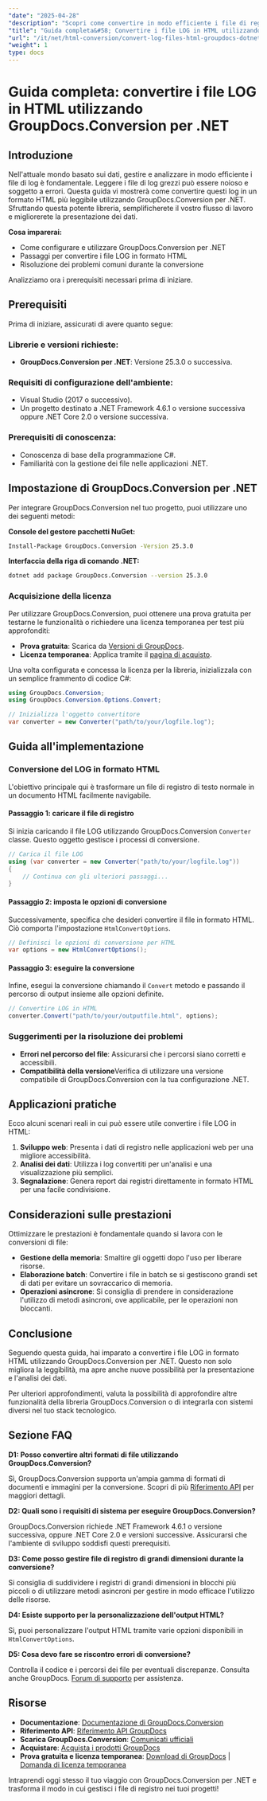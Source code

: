 ```yaml
---
"date": "2025-04-28"
"description": "Scopri come convertire in modo efficiente i file di registro in formato HTML con GroupDocs.Conversion per .NET. Migliora la leggibilità dei dati e semplifica il flusso di lavoro."
"title": "Guida completa&#58; Convertire i file LOG in HTML utilizzando GroupDocs.Conversion per .NET"
"url": "/it/net/html-conversion/convert-log-files-html-groupdocs-dotnet/"
"weight": 1
type: docs
---
```

# Guida completa: convertire i file LOG in HTML utilizzando GroupDocs.Conversion per .NET

## Introduzione

Nell'attuale mondo basato sui dati, gestire e analizzare in modo efficiente i file di log è fondamentale. Leggere i file di log grezzi può essere noioso e soggetto a errori. Questa guida vi mostrerà come convertire questi log in un formato HTML più leggibile utilizzando GroupDocs.Conversion per .NET. Sfruttando questa potente libreria, semplificherete il vostro flusso di lavoro e migliorerete la presentazione dei dati.

**Cosa imparerai:**
- Come configurare e utilizzare GroupDocs.Conversion per .NET
- Passaggi per convertire i file LOG in formato HTML
- Risoluzione dei problemi comuni durante la conversione

Analizziamo ora i prerequisiti necessari prima di iniziare.

## Prerequisiti

Prima di iniziare, assicurati di avere quanto segue:

### Librerie e versioni richieste:
- **GroupDocs.Conversion per .NET**: Versione 25.3.0 o successiva.
  
### Requisiti di configurazione dell'ambiente:
- Visual Studio (2017 o successivo).
- Un progetto destinato a .NET Framework 4.6.1 o versione successiva oppure .NET Core 2.0 o versione successiva.

### Prerequisiti di conoscenza:
- Conoscenza di base della programmazione C#.
- Familiarità con la gestione dei file nelle applicazioni .NET.

## Impostazione di GroupDocs.Conversion per .NET

Per integrare GroupDocs.Conversion nel tuo progetto, puoi utilizzare uno dei seguenti metodi:

**Console del gestore pacchetti NuGet:**

```bash
Install-Package GroupDocs.Conversion -Version 25.3.0
```

**Interfaccia della riga di comando .NET:**

```bash
dotnet add package GroupDocs.Conversion --version 25.3.0
```

### Acquisizione della licenza

Per utilizzare GroupDocs.Conversion, puoi ottenere una prova gratuita per testarne le funzionalità o richiedere una licenza temporanea per test più approfonditi:

- **Prova gratuita**: Scarica da [Versioni di GroupDocs](https://releases.groupdocs.com/conversion/net/).
- **Licenza temporanea**: Applica tramite il [pagina di acquisto](https://purchase.groupdocs.com/temporary-license/).

Una volta configurata e concessa la licenza per la libreria, inizializzala con un semplice frammento di codice C#:

```csharp
using GroupDocs.Conversion;
using GroupDocs.Conversion.Options.Convert;

// Inizializza l'oggetto convertitore
var converter = new Converter("path/to/your/logfile.log");
```

## Guida all'implementazione

### Conversione del LOG in formato HTML

L'obiettivo principale qui è trasformare un file di registro di testo normale in un documento HTML facilmente navigabile.

#### Passaggio 1: caricare il file di registro

Si inizia caricando il file LOG utilizzando GroupDocs.Conversion `Converter` classe. Questo oggetto gestisce i processi di conversione.

```csharp
// Carica il file LOG
using (var converter = new Converter("path/to/your/logfile.log"))
{
    // Continua con gli ulteriori passaggi...
}
```

#### Passaggio 2: imposta le opzioni di conversione

Successivamente, specifica che desideri convertire il file in formato HTML. Ciò comporta l'impostazione `HtmlConvertOptions`.

```csharp
// Definisci le opzioni di conversione per HTML
var options = new HtmlConvertOptions();
```

#### Passaggio 3: eseguire la conversione

Infine, esegui la conversione chiamando il `Convert` metodo e passando il percorso di output insieme alle opzioni definite.

```csharp
// Convertire LOG in HTML
converter.Convert("path/to/your/outputfile.html", options);
```

### Suggerimenti per la risoluzione dei problemi

- **Errori nel percorso del file**: Assicurarsi che i percorsi siano corretti e accessibili.
- **Compatibilità della versione**Verifica di utilizzare una versione compatibile di GroupDocs.Conversion con la tua configurazione .NET.

## Applicazioni pratiche

Ecco alcuni scenari reali in cui può essere utile convertire i file LOG in HTML:

1. **Sviluppo web**: Presenta i dati di registro nelle applicazioni web per una migliore accessibilità.
2. **Analisi dei dati**: Utilizza i log convertiti per un'analisi e una visualizzazione più semplici.
3. **Segnalazione**: Genera report dai registri direttamente in formato HTML per una facile condivisione.

## Considerazioni sulle prestazioni

Ottimizzare le prestazioni è fondamentale quando si lavora con le conversioni di file:

- **Gestione della memoria**: Smaltire gli oggetti dopo l'uso per liberare risorse.
- **Elaborazione batch**: Convertire i file in batch se si gestiscono grandi set di dati per evitare un sovraccarico di memoria.
- **Operazioni asincrone**: Si consiglia di prendere in considerazione l'utilizzo di metodi asincroni, ove applicabile, per le operazioni non bloccanti.

## Conclusione

Seguendo questa guida, hai imparato a convertire i file LOG in formato HTML utilizzando GroupDocs.Conversion per .NET. Questo non solo migliora la leggibilità, ma apre anche nuove possibilità per la presentazione e l'analisi dei dati.

Per ulteriori approfondimenti, valuta la possibilità di approfondire altre funzionalità della libreria GroupDocs.Conversion o di integrarla con sistemi diversi nel tuo stack tecnologico.

## Sezione FAQ

**D1: Posso convertire altri formati di file utilizzando GroupDocs.Conversion?**

Sì, GroupDocs.Conversion supporta un'ampia gamma di formati di documenti e immagini per la conversione. Scopri di più [Riferimento API](https://reference.groupdocs.com/conversion/net/) per maggiori dettagli.

**D2: Quali sono i requisiti di sistema per eseguire GroupDocs.Conversion?**

GroupDocs.Conversion richiede .NET Framework 4.6.1 o versione successiva, oppure .NET Core 2.0 e versioni successive. Assicurarsi che l'ambiente di sviluppo soddisfi questi prerequisiti.

**D3: Come posso gestire file di registro di grandi dimensioni durante la conversione?**

Si consiglia di suddividere i registri di grandi dimensioni in blocchi più piccoli o di utilizzare metodi asincroni per gestire in modo efficace l'utilizzo delle risorse.

**D4: Esiste supporto per la personalizzazione dell'output HTML?**

Sì, puoi personalizzare l'output HTML tramite varie opzioni disponibili in `HtmlConvertOptions`.

**D5: Cosa devo fare se riscontro errori di conversione?**

Controlla il codice e i percorsi dei file per eventuali discrepanze. Consulta anche GroupDocs. [Forum di supporto](https://forum.groupdocs.com/c/conversion/10) per assistenza.

## Risorse

- **Documentazione**: [Documentazione di GroupDocs.Conversion](https://docs.groupdocs.com/conversion/net/)
- **Riferimento API**: [Riferimento API GroupDocs](https://reference.groupdocs.com/conversion/net/)
- **Scarica GroupDocs.Conversion**: [Comunicati ufficiali](https://releases.groupdocs.com/conversion/net/)
- **Acquistare**: [Acquista i prodotti GroupDocs](https://purchase.groupdocs.com/buy)
- **Prova gratuita e licenza temporanea**: [Download di GroupDocs](https://releases.groupdocs.com/conversion/net/) | [Domanda di licenza temporanea](https://purchase.groupdocs.com/temporary-license/)

Intraprendi oggi stesso il tuo viaggio con GroupDocs.Conversion per .NET e trasforma il modo in cui gestisci i file di registro nei tuoi progetti!